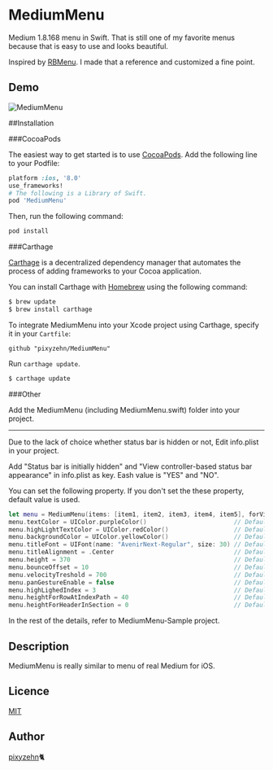 MediumMenu
====================

Medium 1.8.168 menu in Swift. That is still one of my favorite menus because that is easy to use and looks beautiful.

Inspired by [RBMenu](https://github.com/RoshanNindrai/RBMenu). I made that a reference and customized a fine point.

## Demo

![MediumMenu](https://github.com/pixyzehn/MediumMenu/blob/master/Assets/MediumMenu.gif)

##Installation

###CocoaPods

The easiest way to get started is to use [CocoaPods](http://cocoapods.org/). Add the following line to your Podfile:

```ruby
platform :ios, '8.0'
use_frameworks!
# The following is a Library of Swift.
pod 'MediumMenu'
```

Then, run the following command:

```ruby
pod install
```

###Carthage

[Carthage](https://github.com/Carthage/Carthage) is a decentralized dependency manager that automates the process of adding frameworks to your Cocoa application.

You can install Carthage with [Homebrew](http://brew.sh/) using the following command:

```bash
$ brew update
$ brew install carthage
```

To integrate MediumMenu into your Xcode project using Carthage, specify it in your `Cartfile`:

```ogdl
github "pixyzehn/MediumMenu"
```
Run `carthage update`.

```bash
$ carthage update
```

###Other

Add the MediumMenu (including MediumMenu.swift) folder into your project.

---

Due to the lack of choice whether status bar is hidden or not,  Edit info.plist in your project.

Add "Status bar is initially hidden" and "View controller-based status bar appearance" in info.plist as key. Eash value is "YES" and "NO".

You can set the following property. If you don't set the these property, default value is used.

```Swift
let menu = MediumMenu(items: [item1, item2, item3, item4, item5], forViewController: self)
menu.textColor = UIColor.purpleColor()                        // Default is UIColor(red:0.98, green:0.98, blue:0.98, alpha:1).
menu.highLightTextColor = UIColor.redColor()                  // Default is UIColor(red:0.57, green:0.57, blue:0.57, alpha:1).
menu.backgroundColor = UIColor.yellowColor()                  // Default is UIColor(red:0.05, green:0.05, blue:0.05, alpha:1).
menu.titleFont = UIFont(name: "AvenirNext-Regular", size: 30) // Default is UIFont(name: "HelveticaNeue-Light", size: 28).
menu.titleAlignment = .Center                                 // Default is .Left.
menu.height = 370                                             // Default is 466.
menu.bounceOffset = 10                                        // Default is 0.
menu.velocityTreshold = 700                                   // Default is 1000.
menu.panGestureEnable = false                                 // Default is true.
menu.highLighedIndex = 3                                      // Default is 1.
menu.heightForRowAtIndexPath = 40                             // Default is 57.
menu.heightForHeaderInSection = 0                             // Default is 30.
```

In the rest of the details, refer to MediumMenu-Sample project.

## Description

MediumMenu is really similar to menu of real Medium for iOS.

## Licence

[MIT](https://github.com/pixyzehn/MediumMenu/blob/master/LICENSE)

## Author

[pixyzehn](https://github.com/pixyzehn)🐈
